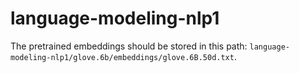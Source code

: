 # language-modeling-nlp1


The pretrained embeddings should be stored in this path: `language-modeling-nlp1/glove.6b/embeddings/glove.6B.50d.txt`.
